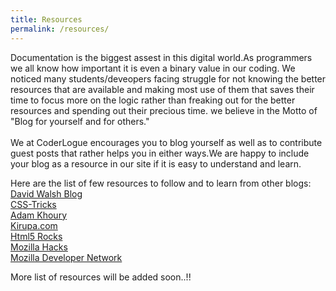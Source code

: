 ```yaml
---
title: Resources
permalink: /resources/
---
```


Documentation is the biggest assest in this digital world.As programmers we all know how important it is even a binary value in our coding. We noticed many students/deveopers facing struggle for not knowing the better resources that are available and making most use of them that saves their time to focus more on the logic rather than freaking out for the better resources and spending out their precious time. we believe in the  Motto of "Blog for yourself and for others." <br/><br/>
We at CoderLogue encourages you to blog yourself as well as to contribute guest posts that rather helps you in either ways.We are happy to include your blog as a resource in our site if it is easy to understand and learn.<br/> 

Here are the list of few resources to follow and to learn from other blogs: <br/>
[David Walsh Blog](http://davidwalsh.name/) <br/>
[CSS-Tricks](https://css-tricks.com/) <br/>
[Adam Khoury](https://www.developphp.com/) <br/>
[Kirupa.com](http://www.kirupa.com/) <br/>
[Html5 Rocks](http://www.html5rocks.com/en/) <br/>
[Mozilla Hacks](https://hacks.mozilla.org/) <br/>
[Mozilla Developer Network](https://developer.mozilla.org/en-US/) <br/>

More list of resources will be added soon..!!

